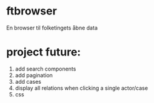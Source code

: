 # ftbrowser
En browser til folketingets åbne data

# project future:
1. add search components
2. add pagination
3. add cases
4. display all relations when clicking a single actor/case
5. css
